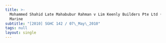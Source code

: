 ```yaml
---
title: >-
  Mohammed Shahid Late Mahabubur Rahman v Lim Keenly Builders Pte Ltd (Tokio
  Marine
subtitle: "[2010] SGHC 142 / 07\_May\_2010"
tags: null
layout: single
---
```


